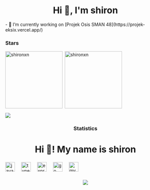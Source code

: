 <h1 align="center">Hi 👋, I'm shiron</h1>
- 🔭 I’m currently working on [Projek Osis SMAN 48](https://projek-eksix.vercel.app/)



<h3 align="left">Stars</h3>
<img align="left" height="180em" src="https://github-readme-stats.vercel.app/api/top-langs/?username=shironxn&layout=compact&theme=apprentice" alt=shironxn />

<p>&nbsp;<img align="center" height="180em" src="https://github-readme-stats.vercel.app/api?username=shironxn&show_icons=true&locale=en&theme=apprentice" alt="shironxn" /></p>

<img src="https://user-images.githubusercontent.com/73097560/115834477-dbab4500-a447-11eb-908a-139a6edaec5c.gif"><h3 align="center">Statistics</h3>

<h1 align="center">Hi 👋! My name is shiron</h1>

###

<div align="left">
  <img src="https://cdn.jsdelivr.net/gh/devicons/devicon/icons/javascript/javascript-original.svg" height="30" alt="javascript logo"  />
  <img width="12" />
  <img src="https://cdn.jsdelivr.net/gh/devicons/devicon/icons/typescript/typescript-original.svg" height="30" alt="typescript logo"  />
  <img width="12" />
  <img src="https://cdn.jsdelivr.net/gh/devicons/devicon/icons/express/express-original.svg" height="30" alt="express logo"  />
  <img width="12" />
  <img src="https://cdn.jsdelivr.net/gh/devicons/devicon/icons/go/go-original.svg" height="30" alt="go logo"  />
  <img width="12" />
  <img src="https://cdn.jsdelivr.net/gh/devicons/devicon/icons/mysql/mysql-original.svg" height="30" alt="mysql logo"  />
</div>

###

<div align="center">
  <img height="" src="https://media.tenor.com/Wfki7pjNXr0AAAAC/mashiro-shiina-stare.gif"  />
</div>

###
